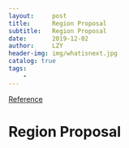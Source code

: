 ```yaml
---
layout:     post
title:      Region Proposal
subtitle:   Region Proposal
date:       2019-12-02
author:     LZY
header-img: img/whatisnext.jpg
catalog: true
tags:
    - 
---
```


[Reference]()

# Region Proposal

